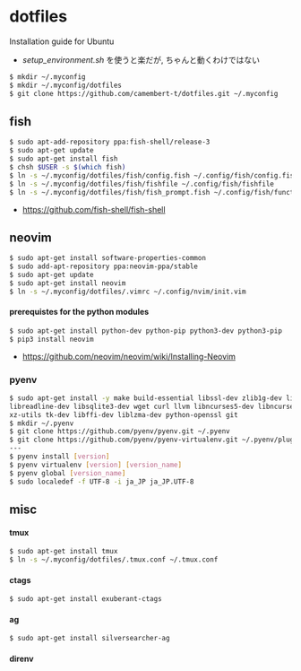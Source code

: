 # dotfiles
Installation guide for Ubuntu

- *setup_environment.sh* を使うと楽だが, ちゃんと動くわけではない

```sh
$ mkdir ~/.myconfig 
$ mkdir ~/.myconfig/dotfiles
$ git clone https://github.com/camembert-t/dotfiles.git ~/.myconfig
```


## fish

```sh
$ sudo apt-add-repository ppa:fish-shell/release-3
$ sudo apt-get update
$ sudo apt-get install fish
$ chsh $USER -s $(which fish)
$ ln -s ~/.myconfig/dotfiles/fish/config.fish ~/.config/fish/config.fish
$ ln -s ~/.myconfig/dotfiles/fish/fishfile ~/.config/fish/fishfile
$ ln -s ~/.myconfig/dotfiles/fish/fish_prompt.fish ~/.config/fish/functions/fish_prompt.fish
```
- https://github.com/fish-shell/fish-shell


## neovim

```sh
$ sudo apt-get install software-properties-common
$ sudo add-apt-repository ppa:neovim-ppa/stable
$ sudo apt-get update
$ sudo apt-get install neovim
$ ln -s ~/.myconfig/dotfiles/.vimrc ~/.config/nvim/init.vim
```

#### prerequistes for the python modules

```sh   
$ sudo apt-get install python-dev python-pip python3-dev python3-pip
$ pip3 install neovim
```

- https://github.com/neovim/neovim/wiki/Installing-Neovim


### pyenv

```sh
$ sudo apt-get install -y make build-essential libssl-dev zlib1g-dev libbz2-dev \
libreadline-dev libsqlite3-dev wget curl llvm libncurses5-dev libncursesw5-dev \
xz-utils tk-dev libffi-dev liblzma-dev python-openssl git
$ mkdir ~/.pyenv
$ git clone https://github.com/pyenv/pyenv.git ~/.pyenv
$ git clone https://github.com/pyenv/pyenv-virtualenv.git ~/.pyenv/plugins/pyenv-virtualenv 
---
$ pyenv install [version]
$ pyenv virtualenv [version] [version_name]
$ pyenv global [version_name]
$ sudo localedef -f UTF-8 -i ja_JP ja_JP.UTF-8
```


## misc

#### tmux

```sh
$ sudo apt-get install tmux
$ ln -s ~/.myconfig/dotfiles/.tmux.conf ~/.tmux.conf
```

#### ctags

```sh
$ sudo apt-get install exuberant-ctags
```

#### ag

```sh
$ sudo apt-get install silversearcher-ag
```

#### direnv

